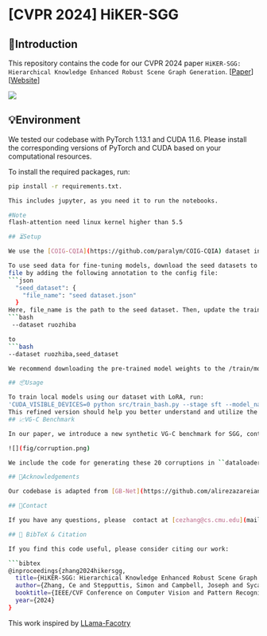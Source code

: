 # [CVPR 2024] HiKER-SGG

## 👀Introduction

This repository contains the code for our CVPR 2024 paper `HiKER-SGG: Hierarchical Knowledge Enhanced Robust Scene Graph Generation`. [[Paper](https://arxiv.org/abs/2403.12033)] [[Website](https://zhangce01.github.io/HiKER-SGG/)]

![](fig/hikersgg.png)

## 💡Environment

We tested our codebase with PyTorch 1.13.1 and CUDA 11.6. Please install the corresponding versions of PyTorch and CUDA based on your computational resources.

To install the required packages, run:
```bash
pip install -r requirements.txt.

This includes jupyter, as you need it to run the notebooks.

#Note
flash-attention need linux kernel higher than 5.5

## ⏳Setup

We use the [COIG-CQIA](https://github.com/paralym/COIG-CQIA) dataset in this work, which consists of multi tasks chinese Instruction Fine-tuning

To use seed data for fine-tuning models, download the seed datasets to the './train/data' folder and revise the file 'dataset_info.json':
file by adding the following annotation to the config file:
```json
  "seed_dataset": {
    "file_name": "seed dataset.json"
  }
Here, file_name is the path to the seed dataset. Then, update the training command from:
```bash
 --dataset ruozhiba

to
```bash
--dataset ruozhiba,seed_dataset

We recommend downloading the pre-trained model weights to the /train/model folder.

## 📦Usage

To train local models using our dataset with LoRA, run:
'CUDA_VISIBLE_DEVICES=0 python src/train_bash.py --stage sft --model_name_or_path ./model/Meta-Llama-3-8B  --do_train --dataset ruozhiba --finetuning_type lora  --lora_target q_proj,v_proj --output_dir /output --logging_steps 10 --save_steps 100 --num_train_epochs 4 --plot_loss --per_device_train_batch_size=4 --fp16 --template default --preprocessing_num_workers 1'
This refined version should help you better understand and utilize the project. If you have any questions, feel free to reach out.
## 📈VG-C Benchmark

In our paper, we introduce a new synthetic VG-C benchmark for SGG, containing 20 challenging image corruptions, including simple transformations and severe weather conditions.

![](fig/corruption.png)

We include the code for generating these 20 corruptions in ``dataloaders/corruptions.py``. To use it, you also need to modify the codes in ``dataloaders/visual_genome.py``, and also enable ``-test_n`` in the evaluation notebook file.

## 🙏Acknowledgements

Our codebase is adapted from [GB-Net](https://github.com/alirezazareian/gbnet) and [EB-Net](https://github.com/zhanwenchen/eoa). We thank the authors for releasing their code!

## 📧Contact

If you have any questions, please  contact at [cezhang@cs.cmu.edu](mailto:cezhang@cs.cmu.edu).

## 📌 BibTeX & Citation

If you find this code useful, please consider citing our work:

```bibtex
@inproceedings{zhang2024hikersgg,
  title={HiKER-SGG: Hierarchical Knowledge Enhanced Robust Scene Graph Generation},
  author={Zhang, Ce and Stepputtis, Simon and Campbell, Joseph and Sycara, Katia and Xie, Yaqi},
  booktitle={IEEE/CVF Conference on Computer Vision and Pattern Recognition},
  year={2024}
}
```
This work inspired by [LLama-Facotry](https://github.com/hiyouga/LLaMA-Factory)
